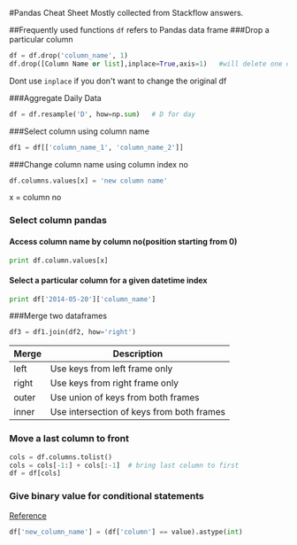 #Pandas Cheat Sheet
Mostly collected from Stackflow answers.

##Frequently used functions
`df` refers to Pandas data frame
###Drop a particular column
```python
df = df.drop('column_name', 1)
df.drop([Column Name or list],inplace=True,axis=1)   #will delete one or more columns inplace.
```
Dont use `inplace` if you don't want to change the original df

###Aggregate Daily Data
```python
df = df.resample('D', how=np.sum)   # D for day
```
###Select column using column name
```python
df1 = df[['column_name_1', 'column_name_2']]
```
###Change column name using column index no
```python
df.columns.values[x] = 'new column name'
```
x = column no

### Select column pandas
#### Access column name by column no(position starting from 0)
```python
print df.column.values[x]
```
#### Select a particular column for a given datetime index
```python
print df['2014-05-20']['column_name']
```

###Merge two dataframes
```python
df3 = df1.join(df2, how='right')
```
 Merge| Description
 ----- |-----
|left |		Use keys from left frame only|
|right|	 	Use keys from right frame only|
|outer|		Use union of keys from both frames|
|inner|	 	Use intersection of keys from both frames|

### Move a last column to front
```python
cols = df.columns.tolist()
cols = cols[-1:] + cols[:-1]  # bring last column to first
df = df[cols]
```

### Give binary value for conditional statements
[Reference](http://stackoverflow.com/a/18473330/2632856)
```python
df['new_column_name'] = (df['column'] == value).astype(int)
```